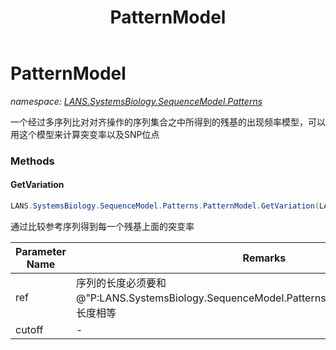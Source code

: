 ﻿---
title: PatternModel
---

# PatternModel
_namespace: [LANS.SystemsBiology.SequenceModel.Patterns](N-LANS.SystemsBiology.SequenceModel.Patterns.html)_

一个经过多序列比对对齐操作的序列集合之中所得到的残基的出现频率模型，可以用这个模型来计算突变率以及SNP位点



### Methods

#### GetVariation
```csharp
LANS.SystemsBiology.SequenceModel.Patterns.PatternModel.GetVariation(LANS.SystemsBiology.SequenceModel.FASTA.FastaToken,System.Double)
```
通过比较参考序列得到每一个残基上面的突变率

|Parameter Name|Remarks|
|--------------|-------|
|ref|序列的长度必须要和@"P:LANS.SystemsBiology.SequenceModel.Patterns.PatternModel.Residues"的长度相等|
|cutoff|-|



